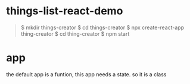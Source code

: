# things-list-react-demo

> $ mkdir things-creator
> $ cd things-creator
> $ npx create-react-app thing-creator
> $ cd thing-creator
> $ npm start

# app
the default app is a funtion, this app needs a state. so it is a class